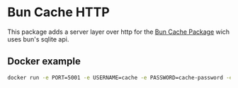 # Bun Cache HTTP

This package adds a server layer over http for the [Bun Cache Package](https://github.com/ksamirdev/bun-cache) wich uses bun's sqlite api.

## Docker example

```bash
docker run -e PORT=5001 -e USERNAME=cache -e PASSWORD=cache-password -e PERSISTANCE=false -p 5001:5001 -d ghcr.io/lassejlv/bun-cache-http:latest
```
